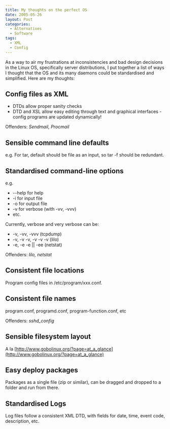 ```yaml
---
title: My thoughts on the perfect OS
date: 2005-05-26
layout: Post
categories:
  - Alternatives
  - Software
tags:
  - XML
  - Config
---
```


As a way to air my frustrations at inconsistencies and bad design decisions in the Linux OS, specifically server distributions, I put together a list of ways I thought that the OS and its many daemons could be standardised and simplified. Here are my thoughts:

<!-- more -->

## Config files as XML

- DTDs allow proper sanity checks
- DTD and XSL allow easy editing through text and graphical interfaces - config programs are updated dynamically!

Offenders: _Sendmail, Procmail_

## Sensible command line defaults

e.g. For tar, default should be file as an input, so tar -f should be redundant.

## Standardised command-line options

e.g.

- --help for help
- -i for input file
- -o for output file
- -v for verbose (with -vv, -vvv)
- etc.

Currently, verbose and very verbose can be:

- -v, -vv, -vvv (tcpdump)
- -v, -v -v, -v -v -v (lilo)
- -e, -e -e || -ee (netstat)

Offenders: _lilo, netstat_

## Consistent file locations

Program config files in /etc/program/xxx.conf.

## Consistent file names

program.conf, programd.conf, program-function.conf, etc

Offenders: _sshd_config_

## Sensible filesystem layout

A la [http://www.gobolinux.org/?page=at_a_glance](http://www.gobolinux.org/?page=at_a_glance)

## Easy deploy packages

Packages as a single file (zip or similar), can be dragged and dropped to a folder and run from there.

## Standardised Logs

Log files follow a consistent XML DTD, with fields for date, time, event code, description, etc.
